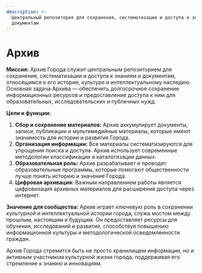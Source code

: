 ```yaml
---
description: >-
  Центральный репозитория для сохранения, систематизации и доступа к знаниям и
  документам
---
```


# Архив

**Миссия:** Архив Города служит центральным репозиторием для сохранения, систематизации и доступа к знаниям и документам, относящимся к его истории, культуре и интеллектуальному наследию. Основная задача Архива — обеспечить долгосрочное сохранение информационных ресурсов и предоставление доступа к ним для образовательных, исследовательских и публичных нужд.

**Цели и функции:**

1. **Сбор и сохранение материалов:** Архив аккумулирует документы, записи, публикации и мультимедийные материалы, которые имеют значимость для истории и развития Города.
2. **Организация информации:** Все материалы систематизируются для упрощения поиска и доступа. Архив использует современные методологии классификации и каталогизации данных.
3. **Образовательная роль:** Архив разрабатывает и проводит образовательные программы, которые помогают общественности лучше понять историю и значение Города.
4. **Цифровая архивация:** Важным направлением работы является цифровизация архивных материалов для расширения доступа через интернет.

**Значение для сообщества:** Архив играет ключевую роль в сохранении культурной и интеллектуальной истории города, служа мостом между прошлым, настоящим и будущим. Он предоставляет ресурсы для обучения, исследований и развития, способствуя повышению информационной культуры и методологической осведомленности граждан.

Архив Города стремится быть не просто хранилищем информации, но и активным участником культурной жизни города, поддерживая его стремление к знанию и инновациям.
